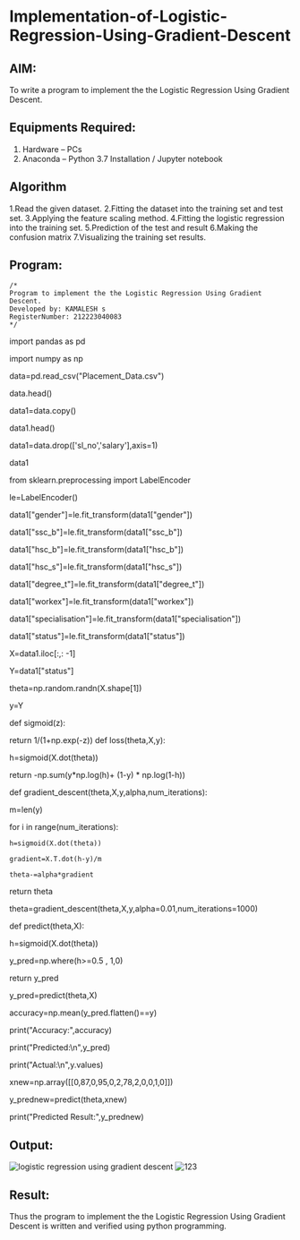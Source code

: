 # Implementation-of-Logistic-Regression-Using-Gradient-Descent

## AIM:
To write a program to implement the the Logistic Regression Using Gradient Descent.

## Equipments Required:
1. Hardware – PCs
2. Anaconda – Python 3.7 Installation / Jupyter notebook

## Algorithm
1.Read the given dataset.
2.Fitting the dataset into the training set and test set.
3.Applying the feature scaling method.
4.Fitting the logistic regression into the training set.
5.Prediction of the test and result
6.Making the confusion matrix 7.Visualizing the training set results.
 

## Program:
```
/*
Program to implement the the Logistic Regression Using Gradient Descent.
Developed by: KAMALESH s
RegisterNumber: 212223040083
*/
```
 import pandas as pd
 
 import numpy as np
 
 data=pd.read_csv("Placement_Data.csv")
 
 data.head()
 
 data1=data.copy()
 
 data1.head()
 
 data1=data.drop(['sl_no','salary'],axis=1)
 
 data1
 
 from sklearn.preprocessing import LabelEncoder
 
 le=LabelEncoder()
 
 data1["gender"]=le.fit_transform(data1["gender"])
 
 data1["ssc_b"]=le.fit_transform(data1["ssc_b"])
 
 data1["hsc_b"]=le.fit_transform(data1["hsc_b"])
 
 data1["hsc_s"]=le.fit_transform(data1["hsc_s"])
 
 data1["degree_t"]=le.fit_transform(data1["degree_t"])
 
 data1["workex"]=le.fit_transform(data1["workex"])
 
 data1["specialisation"]=le.fit_transform(data1["specialisation"])
 
 data1["status"]=le.fit_transform(data1["status"])
 
 X=data1.iloc[:,: -1]
 
 Y=data1["status"]
 
 theta=np.random.randn(X.shape[1])
 
 y=Y
 
 def sigmoid(z):
 
   return 1/(1+np.exp(-z))
 def loss(theta,X,y):
   
   h=sigmoid(X.dot(theta))
   
   return -np.sum(y*np.log(h)+ (1-y) * np.log(1-h))
 
 def gradient_descent(theta,X,y,alpha,num_iterations):
 
  m=len(y)
  
  for i in range(num_iterations):
  
    h=sigmoid(X.dot(theta))
  
    gradient=X.T.dot(h-y)/m
    
    theta-=alpha*gradient
 
  return theta
 
 theta=gradient_descent(theta,X,y,alpha=0.01,num_iterations=1000)
 
 def predict(theta,X):
 
   h=sigmoid(X.dot(theta))
   
   y_pred=np.where(h>=0.5 , 1,0)
   
   return y_pred
 
 y_pred=predict(theta,X)
 
 accuracy=np.mean(y_pred.flatten()==y)
 
 print("Accuracy:",accuracy)
 
 print("Predicted:\n",y_pred)
 
 print("Actual:\n",y.values)
 
 xnew=np.array([[0,87,0,95,0,2,78,2,0,0,1,0]])
 
 y_prednew=predict(theta,xnew)
 
 print("Predicted Result:",y_prednew)

## Output:
![logistic regression using gradient descent](sam.png)
![123](https://github.com/user-attachments/assets/1c921e6e-87b1-4cab-bea1-dc9a90553fa0)


## Result:
Thus the program to implement the the Logistic Regression Using Gradient Descent is written and verified using python programming.

